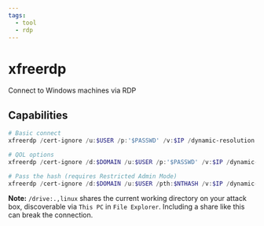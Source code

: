 ```yaml
---
tags:
  - tool
  - rdp
---
```

# xfreerdp

Connect to Windows machines via RDP

## Capabilities

```powershell
# Basic connect
xfreerdp /cert-ignore /u:$USER /p:'$PASSWD' /v:$IP /dynamic-resolution

# QOL options
xfreerdp /cert-ignore /d:$DOMAIN /u:$USER /p:'$PASSWD' /v:$IP /dynamic-resolution /auto-reconnect /clipboard /compression /bpp:8 /audio-mode:0 -window-drag -themes -wallpaper

# Pass the hash (requires Restricted Admin Mode)
xfreerdp /cert-ignore /d:$DOMAIN /u:$USER /pth:$NTHASH /v:$IP /dynamic-resolution /auto-reconnect /clipboard /compression /bpp:8 /audio-mode:0 -window-drag -themes -wallpaper
```

**Note:** `/drive:.,linux` shares the current working directory on your attack box, discoverable via `This PC` in `File Explorer`. Including a share like this can break the connection.
